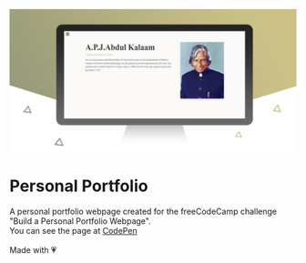 ![Personal Portfolio Webpage](images/TributePage.jpg)

# Personal Portfolio
A personal portfolio webpage created for the freeCodeCamp challenge "Build a Personal Portfolio Webpage".<br/>
You can see the page at [CodePen](https://codepen.io/KaviRajVedi/full/WVoZgm)<br/><br/>
Made with :heartpulse:
